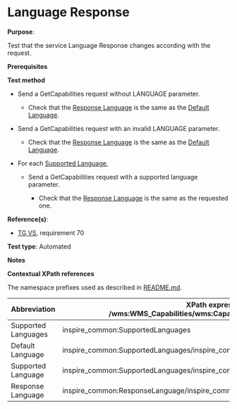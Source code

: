 # Language Response

**Purpose**:

Test that the service Language Response changes according with the request.

**Prerequisites**

**Test method**

* Send a GetCapabilities request without LANGUAGE parameter.

    * Check that the [Response Language](#responseLanguage) is the same as the [Default Language](#defaultLanguage).

* Send a GetCapabilities request with an invalid LANGUAGE parameter.

    * Check that the [Response Language](#responseLanguage) is the same as the [Default Language](#defaultLanguage).

* For each [Supported Language](#supportedLanguage),

    * Send a GetCapabilities request with a supported language parameter.

        * Check that the [Response Language](#responseLanguage) is the same as the requested one.

**Reference(s)**:

* [TG VS](./README.md#ref_TG_VS), requirement 70

**Test type**: Automated

**Notes**

**Contextual XPath references**

The namespace prefixes used as described in [README.md](./README.md#namespaces).

Abbreviation                                               |  XPath expression (relative to /wms:WMS_Capabilities/wms:Capability/inspire_vs:ExtendedCapabilities)
---------------------------------------------------------- | -------------------------------------------------------------------------
Supported Languages <a name="supportedLanguages"></a> | inspire_common:SupportedLanguages
Default Language <a name="defaultLanguage"></a> | inspire_common:SupportedLanguages/inspire_common:DefaultLanguage/inspire_common:Language
Supported Language <a name="supportedLanguage"></a> | inspire_common:SupportedLanguages/inspire_common:SupportedLanguage/inspire_common:Language
Response Language <a name="responseLanguage"></a> | inspire_common:ResponseLanguage/inspire_common:Language